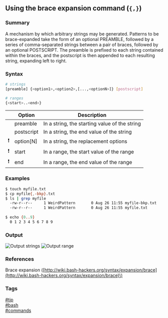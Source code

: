 ## Using the brace expansion command \(`{,}`\)

### Summary
A mechanism by which arbitrary strings may be generated. Patterns to be brace-expanded take the form of an optional PREAMBLE, followed by a series of comma-separated strings between a pair of braces, followed by an optional POSTSCRIPT. The preamble is prefixed to each string contained within the braces, and the postscript is then appended to each resulting string, expanding left to right.

### Syntax
```bash
# strings
[preamble] {<option1>,<option2>,[...,<optionN>]} [postscript]

# ranges
{<start>..<end>}
```

|               | Option     | Description                                   |
| :-----------: | ---------- | --------------------------------------------- |
|               | preamble   | In a string, the starting value of the string |
|               | postscript | In a string, the end value of the string      |
| :exclamation: | option[N]  | In a string, the replacement options          |
| :exclamation: | start      | In a range, the start value of the range      |
| :exclamation: | end        | In a range, the end value of the range        |

### Examples
```bash
$ touch myfile.txt
$ cp myfile{,-bkp}.txt
$ ls | grep myfile
  -rw-r--r--     1 WeirdPattern       0 Aug 26 11:55 myfile-bkp.txt
  -rw-r--r--     1 WeirdPattern       0 Aug 26 11:55 myfile.txt
  
$ echo {0..9}
  0 1 2 3 4 5 6 7 8 9
```

### Output
![Output strings](https://cloud.githubusercontent.com/assets/19519411/18013689/e4718ec0-6b84-11e6-82da-537be29ef6a3.png)
![Output range](https://cloud.githubusercontent.com/assets/19519411/18013711/f84642a6-6b84-11e6-8f9f-9fe08ee62992.png)

### References
Brace expansion \([http://wiki.bash-hackers.org/syntax/expansion/brace](http://wiki.bash-hackers.org/syntax/expansion/brace)\)

### Tags
[#tip](../../tips.md)  
[#bash](../bash.md)  
[#commands](commands.md)